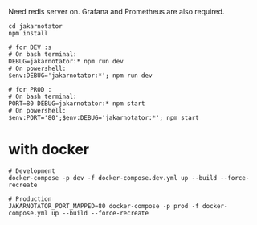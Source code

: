 Need redis server on.
Grafana and Prometheus are also required.

```
cd jakarnotator
npm install

# for DEV :s
# On bash terminal:
DEBUG=jakarnotator:* npm run dev
# On powershell:
$env:DEBUG='jakarnotator:*'; npm run dev

# for PROD :
# On bash terminal:
PORT=80 DEBUG=jakarnotator:* npm start
# On powershell:
$env:PORT='80';$env:DEBUG='jakarnotator:*'; npm start
```

# with docker
```
# Development
docker-compose -p dev -f docker-compose.dev.yml up --build --force-recreate

# Production
JAKARNOTATOR_PORT_MAPPED=80 docker-compose -p prod -f docker-compose.yml up --build --force-recreate
```
